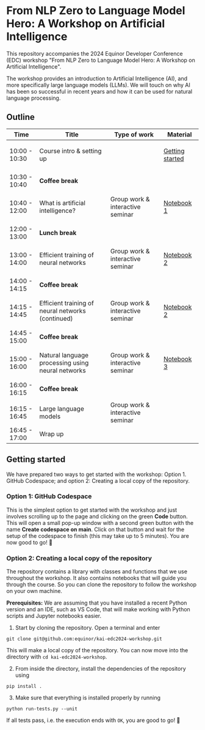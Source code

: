 # From NLP Zero to Language Model Hero: A Workshop on Artificial Intelligence

This repository accompanies the 2024 Equinor Developer Conference (EDC) workshop "From NLP Zero to Language Model Hero: A Workshop on Artificial Intelligence".

The workshop provides an introduction to Artificial Intelligence (AI), and more specifically large language models (LLMs). We will touch on why AI has been so successful in recent years and how it can be used for natural language processing.

## Outline

<table>
    <thead>
        <tr>
            <th>Time</th>
            <th>Title</th>
            <th>Type of work</th>
            <th>Material</th>
        </tr>
    </thead>
    <tbody>
        <tr>
            <td>10:00 - 10:30</td>
            <td>Course intro & setting up</td>
            <td></td>
            <td>

[Getting started](#getting-started)

</td>
        </tr>
        <tr>
            <td>10:30 - 10:40</td>
            <td colspan=3>

**Coffee break**

</td>
        </tr>
        <tr>
            <td>10:40 - 12:00</td>
            <td>What is artificial intelligence?</td>
            <td>Group work & interactive seminar</td>
            <td>

[Notebook 1](1_introduction/notebook.ipynb)

</td>
        </tr>
        <tr>
            <td>12:00 - 13:00</td>
            <td colspan=3>

**Lunch break**


</td>
        </tr>
        <tr>
            <td>13:00 - 14:00</td>
            <td>Efficient training of neural networks</td>
            <td>Group work & interactive seminar</td>
            <td>

[Notebook 2](2_inductive_biases_and_symmetries/notebook.ipynb)

</td>
        </tr>
        <tr>
            <td>14:00 - 14:15</td>
            <td colspan=3>

**Coffee break**

</td>
        </tr>
        <tr>
            <td>14:15 - 14:45</td>
            <td>Efficient training of neural networks (continued)</td>
            <td>Group work & interactive seminar</td>
            <td>

[Notebook 2](2_inductive_biases_and_symmetries/notebook.ipynb)

</td>
        </tr>
        <tr>
            <td>14:45 - 15:00</td>
            <td colspan=3>

**Coffee break**

</td>
        </tr>
        <tr>
            <td>15:00 - 16:00</td>
            <td>Natural language processing using neural networks</td>
            <td>Group work & interactive seminar</td>
            <td>

[Notebook 3](3_language_models/notebook.ipynb)

</td>
        </tr>
        <tr>
            <td>16:00 - 16:15</td>
            <td colspan=3>

**Coffee break**

</td>
        </tr>
        <tr>
            <td>16:15 - 16:45</td>
            <td>Large language models</td>
            <td>Group work & interactive seminar</td>
            <td>


</td>
        </tr>
        <tr>
            <td>16:45 - 17:00</td>
            <td>Wrap up</td>
            <td></td>
            <td>
        </tr>
    </tbody>
</table>


## Getting started

We have prepared two ways to get started with the workshop: Option 1. GitHub Codespace; and option 2: Creating a local copy of the repository.

### Option 1: GitHub Codespace

This is the simplest option to get started with the workshop and just involves scrolling up to the page and clicking on the green **Code** button. This will open a small pop-up window with a second green button with the name **Create codespace on main**. Click on that button and wait for the setup of the codespace to finish (this may take up to 5 minutes). You are now good to go! 🚀


### Option 2: Creating a local copy of the repository

The repository contains a library with classes and functions that we use throughout the workshop. It also contains notebooks that will guide you through the course. So you can clone the repository to follow the workshop on your own machine.

**Prerequisites:**
We are assuming that you have installed a recent Python version and an IDE, such as VS Code, that will make working with Python scripts and Jupyter notebooks easier.

1. Start by cloning the repository. Open a terminal and enter
```[bash]
git clone git@github.com:equinor/kai-edc2024-workshop.git
```
This will make a local copy of the repository. You can now move into the directory with ``cd kai-edc2024-workshop``.

2. From inside the directory, install the dependencies of the repository using
```[bash]
pip install .
```

3. Make sure that everything is installed properly by running
```
python run-tests.py --unit
```

If all tests pass, i.e. the execution ends with ``OK``, you are good to go! 🚀




 
